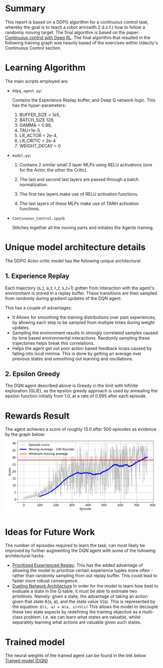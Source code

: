 # Summary
This report is based on a DDPG algorithm for a continuous control task, whereby the goal is to teach a robot arm(with 2 d.o.f.) how to 
follow a randomly moving target. The final algorithm is based on the paper: [Continuous control with Deep RL](https://arxiv.org/pdf/1509.02971.pdf). The final algorithm that resulted in the following training graph was heavily based of the exercises within Udacity's Continuous Control section.

# Learning Algorithm
The main scripts employed are:
* ```ddpg_agent.py```:

    Contains the Experience Replay buffer, and Deep Q network logic. This has the hyper-parameters:
    1. BUFFER_SIZE = 1e5,
    2. BATCH_SIZE 128,
    3. GAMMA = 0.99,
    4. TAU=1e-3,
    5. LR_ACTOR = 2e-4,
    6. LR_CRITIC = 2e-4
    7. WEIGHT_DECAY = 0

* ```model.py```:

    1. Contains 2 similar small 3 layer MLPs using RELU activations (one for the Actor, the other the Critic).

    2. The last and second last layers are passed through a batch normalization.
    
    3. The first two layers make use of RELU activation functions.
    
    4. The last layers of these MLPs make use of TANH activation functions.

* ```Continuous_Control.ipynb```

    Stitches together all the moving parts and initiates the Agents training.

# Unique model architecture details
The DDPG Actor-critic model has the following unique architectural
## 1. Experience Replay
Each trajectory (s_t, a_t, r_t, s_t+1) gotten from interaction with the agent's environment is stored in a replay buffer. 
These transitions are then sampled from randomly during gradient updates of the DQN agent. 

This has a couple of advantages:
*   It Allows for smoothing the training distributions over past experiences, 
    by allowing each step to be sampled from multiple times
    during weight updates.
*   Sampling the environment results in strongly correlated samples caused by 
    time based environmental interactions. Randomly sampling these trajectories
    helps break this correlations.
*   Helps the agent get out poor action based feedback loops caused by falling into local minima. 
    This is done by getting an average over previous states and smoothing out learning and oscillations.

## 2. Epsilon Greedy
The DQN agent described above is Greedy in the limit with Infinite exploration (GLIE), as the epsilon greedy approach is used by annealing the epsilon function initially from 1.0, at a rate of 0.995 after each episode.

# Rewards Result
The agent achieves a score of roughly 13.0 after 500 episodes as evidence by the graph below:
![Reward Plots](./score_graphs.jpg)
# Ideas for Future Work
The number of episodes required to learn the task, can most likely be improved by further augmenting the 
DQN agent with some of the following architectural hacks.
- [Prioritized Experienced Replay](https://arxiv.org/abs/1511.05952):
This has the added advantage of allowing the model to prioritize certain experience tuples more often - rather than randomly sampling from out replay buffer. This could lead to faster more robust convergence.
- [Dueling Network Architecture](https://arxiv.org/pdf/1511.06581.pdf)
In order for the model to learn how best to evaluate a state in the Q-table, it must be able to estimate two primitives. Namely: given a state, the advantage of taking an action given that state A(s, a), and the state value V(s). This is represented by the equation:
```Q(s, a) = A(a, s)+V(s)``` This allows the model to decouple these two state aspects by redefining the training objective as a multi-class problem. I.e. we can learn what states are valuable, whilst separately learning what actions are valuable given such states.

# Trained model
The neural weights of the trained agent can be found in the link below
[Trained model (DQN)](./checkpoint.pth)

